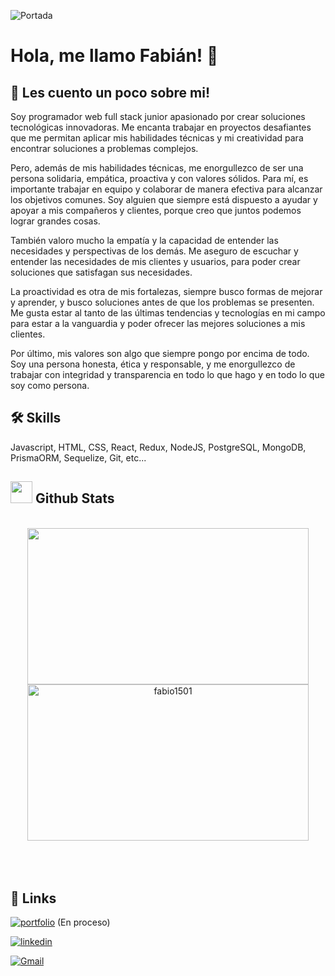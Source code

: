 
![Portada](https://i.postimg.cc/HxSbYpXw/Portada-Linked-In.png)



# Hola, me llamo Fabián! 👋
## 🚀 Les cuento un poco sobre mi!
Soy programador web full stack junior apasionado por crear soluciones tecnológicas innovadoras. Me encanta trabajar en proyectos desafiantes que me permitan aplicar mis habilidades técnicas y mi creatividad para encontrar soluciones a problemas complejos.

Pero, además de mis habilidades técnicas, me enorgullezco de ser una persona solidaria, empática, proactiva y con valores sólidos. Para mí, es importante trabajar en equipo y colaborar de manera efectiva para alcanzar los objetivos comunes. Soy alguien que siempre está dispuesto a ayudar y apoyar a mis compañeros y clientes, porque creo que juntos podemos lograr grandes cosas.

También valoro mucho la empatía y la capacidad de entender las necesidades y perspectivas de los demás. Me aseguro de escuchar y entender las necesidades de mis clientes y usuarios, para poder crear soluciones que satisfagan sus necesidades.

La proactividad es otra de mis fortalezas, siempre busco formas de mejorar y aprender, y busco soluciones antes de que los problemas se presenten. Me gusta estar al tanto de las últimas tendencias y tecnologías en mi campo para estar a la vanguardia y poder ofrecer las mejores soluciones a mis clientes.

Por último, mis valores son algo que siempre pongo por encima de todo. Soy una persona honesta, ética y responsable, y me enorgullezco de trabajar con integridad y transparencia en todo lo que hago y en todo lo que soy como persona.


## 🛠 Skills
Javascript, HTML, CSS, React, Redux, NodeJS, PostgreSQL, MongoDB, PrismaORM, Sequelize, Git, etc...

## <img src="https://media.giphy.com/media/iY8CRBdQXODJSCERIr/giphy.gif" width="35"><b> Github Stats </b>
<br>

<div align="center">

<a href="https://github.com/Fabio1501">
  <img src="https://github-readme-stats.vercel.app/api?username=Fabio1501&show_icons=true&theme=merko" margin-right="80px" height="250" width="450"/>
  <img src="https://github-readme-stats.vercel.app/api/top-langs?username=Fabio1501&show_icons=true&theme=merko" height="250" width="450"  alt="fabio1501"/>
</a>
</div>

<br>
<br>
<br>

## 🔗 Links
[![portfolio](https://img.shields.io/badge/my_portfolio-000?style=for-the-badge&logo=ko-fi&logoColor=white)](https://portfolio-fabian.vercel.app/)
(En proceso)  

[![linkedin](https://img.shields.io/badge/linkedin-0A66C2?style=for-the-badge&logo=linkedin&logoColor=white)](https://www.linkedin.com/in/fabian1501/)

[![Gmail](https://img.shields.io/badge/gmail-0A66C2?style=for-the-badge&logo=gmail&logoColor=red)](https://mail.google.com/mail/?view=cm&to=fabiuuu8@gmail.com)


